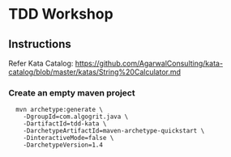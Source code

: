 # TDD Workshop

## Instructions

Refer Kata Catalog: https://github.com/AgarwalConsulting/kata-catalog/blob/master/katas/String%20Calculator.md


### Create an empty maven project

```
  mvn archetype:generate \
    -DgroupId=com.algogrit.java \
    -DartifactId=tdd-kata \
    -DarchetypeArtifactId=maven-archetype-quickstart \
    -DinteractiveMode=false \
    -DarchetypeVersion=1.4
```

